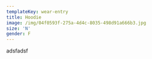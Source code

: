```yaml
---
templateKey: wear-entry
title: Hoodie
image: /img/04f0593f-275a-4d4c-8035-498d91a666b3.jpg
size: 'N'
gender: F
---
```

adsfadsf
